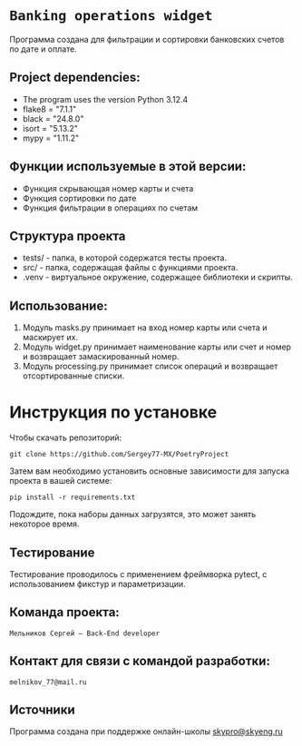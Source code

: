 # `Banking operations widget`

Программа создана для фильтрации и сортировки банковских счетов по дате и оплате.

## Project dependencies:
- The program uses the version Python 3.12.4
- flake8 = "7.1.1"
- black = "24.8.0"
- isort = "5.13.2"
- mypy = "1.11.2"

## Функции используемые в этой версии:

- Функция скрывающая номер карты и счета
- Функция сортировки по дате
- Функция фильтрации в операциях по счетам

## Структура проекта
- tests/ - папка, в которой содержатся тесты проекта.
- src/ - папка, содержащая файлы с функциями проекта.
- .venv - виртуальное окружение, содержащее библиотеки и скрипты.

## Использование:
1. Модуль masks.py принимает на вход номер карты или счета и маскирует их.
2. Модуль widget.py принимает наименование карты или счет и номер и возвращает замаскированный номер.
3. Модуль processing.py принимает список операций и возвращает отсортированные списки.

# Инструкция по установке
Чтобы скачать репозиторий:

`git clone https://github.com/Sergey77-MX/PoetryProject`

Затем вам необходимо установить основные зависимости для запуска проекта в вашей системе:

```pip install -r requirements.txt```

Подождите, пока наборы данных загрузятся, это может занять некоторое время.

## Тестирование
Тестирование проводилось с применением фреймворка pytect, с использованием 
фикстур и параметризации.

## Команда проекта:

`Мельников Сергей — Back-End developer` 

## Контакт для связи с командой разработки:
`melnikov_77@mail.ru`

## Источники
Программа создана при поддержке онлайн-школы [skypro@skyeng.ru](https://sky.pro/#giftpopup)